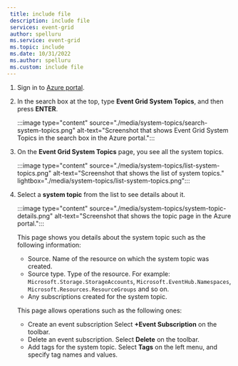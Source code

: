 ```yaml
---
 title: include file
 description: include file
 services: event-grid
 author: spelluru
 ms.service: event-grid
 ms.topic: include
 ms.date: 10/31/2022
 ms.author: spelluru
 ms.custom: include file
---
```


1. Sign in to [Azure portal](https://portal.azure.com).
2. In the search box at the top, type **Event Grid System Topics**, and then press **ENTER**. 

    :::image type="content" source="./media/system-topics/search-system-topics.png" alt-text="Screenshot that shows Event Grid System Topics in the search box in the Azure portal.":::
3. On the **Event Grid System Topics** page, you see all the system topics. 

    :::image type="content" source="./media/system-topics/list-system-topics.png" alt-text="Screenshot that shows the list of system topics." lightbox="./media/system-topics/list-system-topics.png":::
4. Select a **system topic** from the list to see details about it. 

    :::image type="content" source="./media/system-topics/system-topic-details.png" alt-text="Screenshot that shows the topic page in the Azure portal.":::

    This page shows you details about the system topic such as the following information: 
    - Source. Name of the resource on which the system topic was created.
    - Source type. Type of the resource. For example: `Microsoft.Storage.StorageAccounts`, `Microsoft.EventHub.Namespaces`, `Microsoft.Resources.ResourceGroups` and so on.
    - Any subscriptions created for the system topic.

    This page allows operations such as the following ones:
    - Create an event subscription Select **+Event Subscription** on the toolbar. 
    - Delete an event subscription. Select **Delete** on the toolbar. 
    - Add tags for the system topic. Select **Tags** on the left menu, and specify tag names and values.